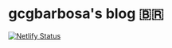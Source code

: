 # gcgbarbosa's blog 🇧🇷

[![Netlify Status](https://api.netlify.com/api/v1/badges/8cb38f83-763c-402e-b256-c801901e73e6/deploy-status)](https://app.netlify.com/projects/gcgbarbosa/deploys)

